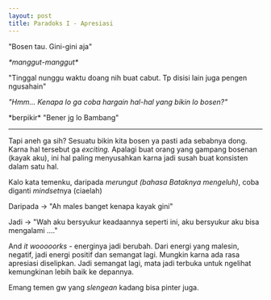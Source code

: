 ```yaml
---
layout: post
title: Paradoks I - Apresiasi
---
```


"Bosen tau. Gini-gini aja"

*\*manggut-manggut\**

"Tinggal nunggu waktu doang nih buat cabut. Tp disisi lain juga pengen ngusahain"

*"Hmm... Kenapa lo ga coba hargain hal-hal yang bikin lo bosen?"*

\*berpikir\* "Bener jg lo Bambang"

---     

Tapi aneh ga sih? Sesuatu bikin kita bosen ya pasti ada sebabnya dong. Karna hal tersebut ga *exciting.* Apalagi buat orang yang gampang bosenan (kayak aku), ini hal paling menyusahkan karna jadi susah buat konsisten dalam satu hal. 

Kalo kata temenku, daripada *merungut (bahasa Bataknya mengeluh)*, coba diganti *mindset*nya (ciaelah)

Daripada → "Ah males banget kenapa kayak gini"

Jadi → "Wah aku bersyukur keadaannya seperti ini, aku bersyukur aku bisa mengalami ...."

And *it wooooorks -* energinya jadi berubah. Dari energi yang malesin, negatif, jadi energi positif dan semangat lagi. Mungkin karna ada rasa apresiasi diselipkan. Jadi semangat lagi, mata jadi terbuka untuk ngelihat kemungkinan lebih baik ke depannya.

Emang temen gw yang *slengean* kadang bisa pinter juga.
